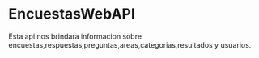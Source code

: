 # EncuestasWebAPI
Esta api nos brindara informacion sobre encuestas,respuestas,preguntas,areas,categorias,resultados y usuarios.
